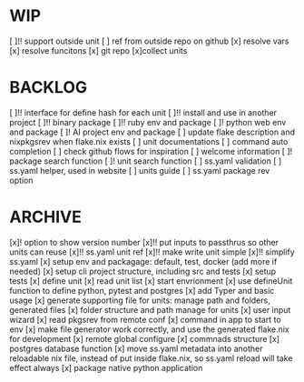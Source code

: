 # WIP

[ ]!! support outside unit
  [ ] ref from outside repo on github
  [x] resolve vars
  [x] resolve funcitons
    [x] git repo
  [x]collect units

# BACKLOG

[ ]!! interface for define hash for each unit
[ ]!! install and use in another project
[ ]!! binary package
[ ]!! ruby env and package
[ ]! python web env and package
[ ]! AI project env and package
[ ] update flake description and nixpkgsrev when flake.nix exists
[ ] unit documentations
[ ] command auto completion
[ ] check github flows for inspiration
[ ] welcome information
[ ]! package search function
[ ]! unit search function
[ ] ss.yaml validation
[ ] ss.yaml helper, used in website
[ ] units guide
[ ] ss.yaml package rev option

# ARCHIVE

[x]! option to show version number
[x]!! put inputs to passthrus so other units can reuse
[x]!! ss.yaml unit ref
[x]!! make write unit simple
[x]!! simplify ss.yaml
[x] setup env and packagage: default, test, docker (add more if needed)
[x] setup cli project structure, including src and tests
[x] setup tests
[x] define unit
[x] read unit list
[x] start envrionment
[x] use defineUnit function to define python, pytest and postgres
[x] add Typer and basic usage
[x] generate supporting file for units: manage path and folders, generated files
[x] folder structure and path manage for units
[x] user input wizard
[x] read pkgsrev from remote conf
[x] command in app to start to env
[x] make file generator work correctly, and use the generated flake.nix for development
[x] remote global configure
[x] commnads structure
[x] postgres database function
[x] move ss.yaml metadata into another reloadable nix file, instead of put inside flake.nix, so ss.yaml reload will take effect always
[x] package native python application

